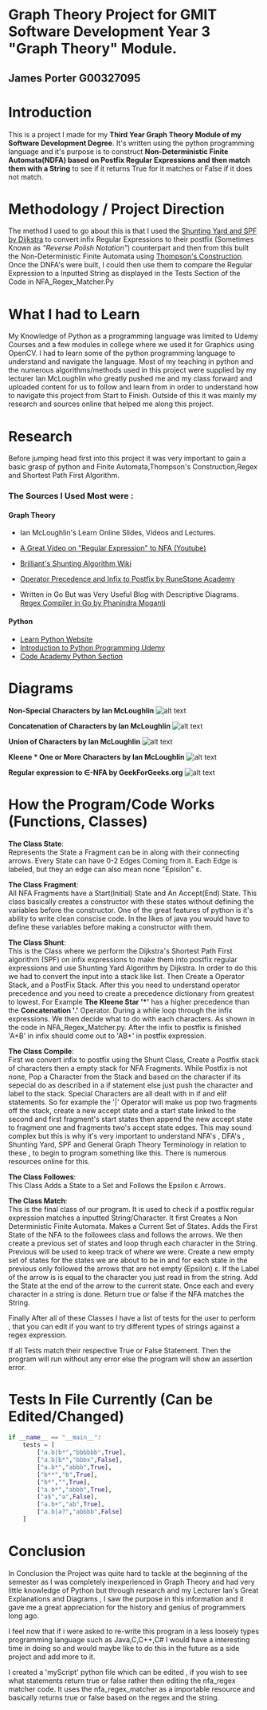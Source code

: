 # Graph Theory Project for GMIT Software Development Year 3 "Graph Theory" Module. 
## James Porter G00327095


# Introduction
This is a project I made for my <b>Third Year Graph Theory Module of my Software Development Degree</b>.
It's written using the python programming language and it's purpose is to construct <b>Non-Deterministic Finite Automata(NDFA) based on Postfix Regular Expressions and then match them with a String</b> to see if it returns True for it matches or False if it does not match.

# Methodology / Project Direction

The method I used to go about this is that I used the [Shunting Yard and SPF by Dijkstra](https://en.wikipedia.org/wiki/Shunting-yard_algorithm) to convert infix Regular Expressions to their postfix (Sometimes Known as <i>"Reverse Polish Notation"</i>) counterpart and then from this built the Non-Deterministic Finite Automata using [Thompson's Construction](https://en.wikipedia.org/wiki/Shunting-yard_algorithm).
Once the DNFA's were built, I could then use them to compare the Regular Expression to a Inputted String as displayed in the Tests Section of the Code in NFA_Regex_Matcher.Py

# What I had to Learn

My Knowledge of Python as a programming language was limited to Udemy Courses and a few modules in college where we used it for Graphics using OpenCV. I had to learn some of the python programming language to understand and navigate the language. Most of my teaching in python and the numerous algorithms/methods used in this project were supplied by my lecturer Ian McLoughlin who greatly pushed me and my class forward and uploaded content for us to follow and learn from in order to understand how to navigate this project from Start to Finish.
Outside of this it was mainly my research and sources online that helped  me along this project. 

# Research

Before jumping head first into this project it was very important to gain a basic grasp of python and Finite Automata,Thompson's Construction,Regex and Shortest Path First Algorithm.

### The Sources I Used Most were :

#### Graph Theory
- Ian McLoughlin's Learn Online Slides, Videos and Lectures.

- [A Great Video on "Regular Expression" to NFA (Youtube)](https://www.youtube.com/watch?v=RYNN-tb9WxI)

- [Brilliant's Shunting Algorithm Wiki](https://brilliant.org/wiki/shunting-yard-algorithm/)

- [Operator Precedence and Infix to Postfix by RuneStone Academy](https://runestone.academy/runestone/books/published/pythonds/BasicDS/InfixPrefixandPostfixExpressions.html)

- Written in Go But was Very Useful Blog with Descriptive Diagrams.
<br>[Regex Compiler in Go by Phanindra Moganti](https://medium.com/@phanindramoganti/regex-under-the-hood-implementing-a-simple-regex-compiler-in-go-ef2af5c6079)

#### Python
- [Learn Python Website](https://www.learnpython.org/)
- [Introduction to Python Programming Udemy](https://www.udemy.com/course/pythonforbeginnersintro/)
- [Code Academy Python Section](https://www.codecademy.com/)

# Diagrams

<b>Non-Special Characters by Ian McLoughlin</b>
![alt text](https://i.imgur.com/9uSLMM5.png "Non Special Characters Diagram")

<b>Concatenation of Characters by Ian McLoughlin</b>
![alt text](https://i.imgur.com/dfU2xiz.png "Concatenation of Characters Diagram")

<b>Union of Characters by Ian McLoughlin</b>
![alt text](https://i.imgur.com/BgKM57J.png "Union of Characters Diagram")

<b>Kleene * One or More Characters by Ian McLoughlin</b>
![alt text](https://i.imgur.com/NqoUDuR.png "Kleene * One or More Characters Diagram")

<b>Regular expression to ∈-NFA by GeekForGeeks.org</b>
![alt text](https://i.imgur.com/D707UCW.png "Regular Expression Diagram")




# How the Program/Code Works (Functions, Classes)

<b>The Class State</b>:</br> Represents the State a Fragment can be in along with their connecting arrows. Every State can have 0-2 Edges Coming from it. Each Edge is labeled, but they an edge can also mean none "Episilon" ε.

<b>The Class Fragment</b>:</br>
All NFA Fragments have a Start(Initial) State and An Accept(End) State. This class basically creates a constructor with these states without defining the variables before the constructor. One of the great features of python is it's ability to write clean conscise code. In the likes of java you would have to define these variables before making a constructor with them.

<b>The Class Shunt</b>:</br>
This is the Class where we perform the Dijkstra's Shortest Path First algorithm (SPF) on infix expressions to make them into postfix regular expressions and use Shunting Yard Algorithm by Dijkstra. In order to do this we had to convert the input into a stack like list. Then Create a Operator Stack, and a PostFix Stack. After this you need to understand operator precedence and you need to create a precedence dictionary from greatest to lowest. For Example <b>The Kleene Star '*'</b> has a higher precedence than the <b>Concatenation '.'</b> Operator.
During a while loop through the infix expressions. We then decide what to do with each characters. As shown in the code in NFA_Regex_Matcher.py. After the infix to postfix is finished 'A+B' in infix should come out to 'AB+' in postfix expression.

<b>The Class Compile</b>:</br>
First we convert infix to postfix using the Shunt Class, Create a Postfix stack of characters then a empty stack for NFA Fragments.
While Postfix is not none, Pop a Character from the Stack and based on the character if its sepecial do as described in a if statement else just push the character and label to the stack.
Special Characters are all dealt with in if and elif statements. So for example the '|' Operator will make us pop two fragments off the stack, create a new accept state and a start state linked to the second and first fragment's start states then append the new accept state to fragment one and fragments two's accept state edges.
This may sound complex but this is why it's very important to understand NFA's , DFA's , Shunting Yard, SPF and General Graph Theory Terminology in relation to these , to begin to program something like this. There is numerous resources online for this.

<b>The Class Followes</b>:</br>
This Class Adds a State to a Set and Follows the Epsilon ε Arrows.

<b>The Class Match</b>:</br>
This is the final class of our program. It is used to check if a postfix regular expression matches a inputted String/Character.
It first Creates a Non Deterministic Finite Automata. Makes a Current Set of States. Adds the First State of the NFA to the followees class and follows the arrows. We then create a previous set of states and loop thrugh each character in the String.
Previous will be used to keep track of where we were.
Create a new empty set of states for the states we are about to be in and for each state in the previous only followed the arrows that are not empty (Epsilon) ε. If the Label of the arrow is is equal to the character you just read in from the string. Add the State at the end of the arrow to the current state. Once each and every character in a string is done. Return true or false if the NFA matches the String.

Finally After all of these Classes I have a list of tests for the user to perform , that you can edit if you want to try different types of strings against a regex expression.

If all Tests match their respective True or False Statement. Then the program will run without any error else the program will show an assertion error.

# Tests In File Currently (Can be Edited/Changed)
```Python
if __name__ == "__main__":
    tests = [
        ["a.b|b*","bbbbbb",True],
        ["a.b|b*","bbbx",False],
        ["a.b*","abbb",True],
        ["b**","b",True],
        ["b*","",True],
        ["a.b*","abbb",True],
        ["a$","a",False],
        ["a.b+","ab",True],
        ["a.b|a?","abbbb",False]
    ]
```

# Conclusion
In Conclusion the Project was quite hard to tackle at the beginning of the semester as I was completely inexperienced in Graph Theory and had very little knowledge of Python but through research and my Lecturer Ian's Great Explanations and Diagrams , I saw the purpose in this information and it gave me a great appreciation for the history and genius of programmers long ago.

I feel now that if i were asked to re-write this program in a less loosely types programming language such as Java,C,C++,C# I would have a interesting time in doing so and would maybe like to do this in the future as a side project and add more to it.

I created a 'myScript' python file which can be edited , if you wish to see what statements return true or false rather then editing the nfa_regex matcher code. It uses the nfa_regex_matcher as a importable resource and basically returns true or false based on the regex and the string. 